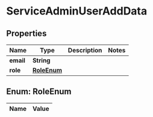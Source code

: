 

# ServiceAdminUserAddData

## Properties

Name | Type | Description | Notes
------------ | ------------- | ------------- | -------------
**email** | **String** |  | 
**role** | [**RoleEnum**](#RoleEnum) |  | 


## Enum: RoleEnum

Name | Value
---- | -----




